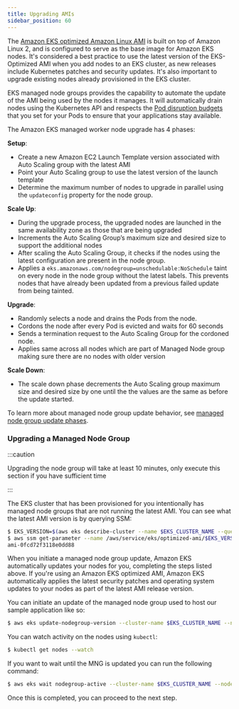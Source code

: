 ```yaml
---
title: Upgrading AMIs
sidebar_position: 60
---
```


The [Amazon EKS optimized Amazon Linux AMI](https://docs.aws.amazon.com/eks/latest/userguide/eks-optimized-amis.html) is built on top of Amazon Linux 2, and is configured to serve as the base image for Amazon EKS nodes. It's considered a best practice to use the latest version of the EKS-Optimized AMI when you add nodes to an EKS cluster, as new releases include Kubernetes patches and security updates. It's also important to upgrade existing nodes already provisioned in the EKS cluster.

EKS managed node groups provides the capability to automate the update of the AMI being used by the nodes it manages. It will automatically drain nodes using the Kubernetes API and respects the [Pod disruption budgets](https://kubernetes.io/docs/concepts/workloads/pods/disruptions/) that you set for your Pods to ensure that your applications stay available.

The Amazon EKS managed worker node upgrade has 4 phases:

**Setup**:

- Create a new Amazon EC2 Launch Template version associated with Auto Scaling group with the latest AMI
- Point your Auto Scaling group to use the latest version of the launch template
- Determine the maximum number of nodes to upgrade in parallel using the `updateconfig` property for the node group.

**Scale Up**:

- During the upgrade process, the upgraded nodes are launched in the same availability zone as those that are being upgraded
- Increments the Auto Scaling Group’s maximum size and desired size to support the additional nodes
- After scaling the Auto Scaling Group, it checks if the nodes using the latest configuration are present in the node group.
- Applies a `eks.amazonaws.com/nodegroup=unschedulable:NoSchedule` taint on every node in the node group without the latest labels. This prevents nodes that have already been updated from a previous failed update from being tainted.

**Upgrade**:

- Randomly selects a node and drains the Pods from the node.
- Cordons the node after every Pod is evicted and waits for 60 seconds
- Sends a termination request to the Auto Scaling Group for the cordoned node.
- Applies same across all nodes which are part of Managed Node group making sure there are no nodes with older version

**Scale Down**:

- The scale down phase decrements the Auto Scaling group maximum size and desired size by one until the the values are the same as before the update started.

To learn more about managed node group update behavior, see [managed node group update phases](https://docs.aws.amazon.com/eks/latest/userguide/managed-node-update-behavior.html).

### Upgrading a Managed Node Group

:::caution

Upgrading the node group will take at least 10 minutes, only execute this section if you have sufficient time

:::

The EKS cluster that has been provisioned for you intentionally has managed node groups that are not running the latest AMI. You can see what the latest AMI version is by querying SSM:

```bash
$ EKS_VERSION=$(aws eks describe-cluster --name $EKS_CLUSTER_NAME --query "cluster.version" --output text)
$ aws ssm get-parameter --name /aws/service/eks/optimized-ami/$EKS_VERSION/amazon-linux-2023/x86_64/standard/recommended/image_id --region $AWS_REGION --query "Parameter.Value" --output text
ami-0fcd72f3118e0dd88
```

When you initiate a managed node group update, Amazon EKS automatically updates your nodes for you, completing the steps listed above. If you're using an Amazon EKS optimized AMI, Amazon EKS automatically applies the latest security patches and operating system updates to your nodes as part of the latest AMI release version.

You can initiate an update of the managed node group used to host our sample application like so:

```bash
$ aws eks update-nodegroup-version --cluster-name $EKS_CLUSTER_NAME --nodegroup-name $EKS_DEFAULT_MNG_NAME
```

You can watch activity on the nodes using `kubectl`:

```bash test=false
$ kubectl get nodes --watch
```

If you want to wait until the MNG is updated you can run the following command:

```bash timeout=2400
$ aws eks wait nodegroup-active --cluster-name $EKS_CLUSTER_NAME --nodegroup-name $EKS_DEFAULT_MNG_NAME
```

Once this is completed, you can proceed to the next step.

